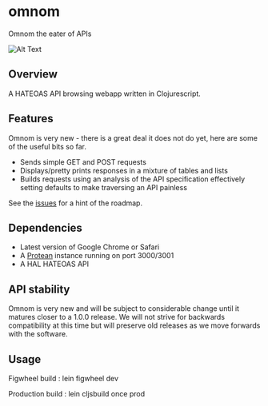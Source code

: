 # omnom

Omnom the eater of APIs

![Alt Text](https://media.giphy.com/media/jgUG5cnss7T9K/giphy.gif)


## Overview

A HATEOAS API browsing webapp written in Clojurescript.


## Features

Omnom is very new - there is a great deal it does not do yet, here are some of the useful bits so far.

* Sends simple GET and POST requests
* Displays/pretty prints responses in a mixture of tables and lists
* Builds requests using an analysis of the API specification effectively setting defaults to make traversing an API painless

See the [issues](https://github.com/rossputin/omnom/issues) for a hint of the roadmap.


## Dependencies

* Latest version of Google Chrome or Safari
* A [Protean](https://github.com/passivsystems/protean) instance running on port 3000/3001
* A HAL HATEOAS API


## API stability

Omnom is very new and will be subject to considerable change until it matures closer to a 1.0.0 release.  We will not strive for backwards compatibility at this time but will preserve old releases as we move forwards with the software.


## Usage

Figwheel build : lein figwheel dev

Production build : lein cljsbuild once prod
